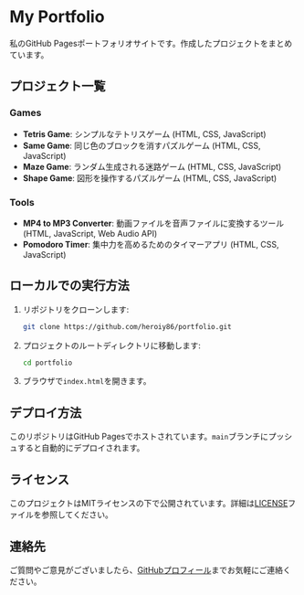 # My Portfolio

私のGitHub Pagesポートフォリオサイトです。作成したプロジェクトをまとめています。

## プロジェクト一覧

### Games

- **Tetris Game**: シンプルなテトリスゲーム (HTML, CSS, JavaScript)
- **Same Game**: 同じ色のブロックを消すパズルゲーム (HTML, CSS, JavaScript)
- **Maze Game**: ランダム生成される迷路ゲーム (HTML, CSS, JavaScript)
- **Shape Game**: 図形を操作するパズルゲーム (HTML, CSS, JavaScript)

### Tools

- **MP4 to MP3 Converter**: 動画ファイルを音声ファイルに変換するツール (HTML, JavaScript, Web Audio API)
- **Pomodoro Timer**: 集中力を高めるためのタイマーアプリ (HTML, CSS, JavaScript)

## ローカルでの実行方法

1. リポジトリをクローンします:
   ```bash
   git clone https://github.com/heroiy86/portfolio.git
   ```

2. プロジェクトのルートディレクトリに移動します:
   ```bash
   cd portfolio
   ```

3. ブラウザで`index.html`を開きます。

## デプロイ方法

このリポジトリはGitHub Pagesでホストされています。`main`ブランチにプッシュすると自動的にデプロイされます。

## ライセンス

このプロジェクトはMITライセンスの下で公開されています。詳細は[LICENSE](LICENSE)ファイルを参照してください。

## 連絡先

ご質問やご意見がございましたら、[GitHubプロフィール](https://github.com/heroiy86)までお気軽にご連絡ください。

